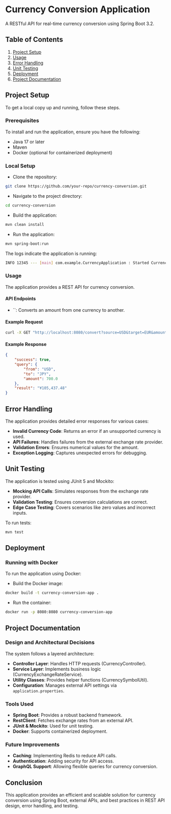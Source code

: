 # Currency Conversion Application

A RESTful API for real-time currency conversion using Spring Boot 3.2.

## Table of Contents

1. [Project Setup](#project-setup)
2. [Usage](#usage)
3. [Error Handling](#error-handling)
4. [Unit Testing](#unit-testing)
5. [Deployment](#deployment)
6. [Project Documentation](#project-documentation)

## Project Setup

To get a local copy up and running, follow these steps.

### Prerequisites

To install and run the application, ensure you have the following:

- Java 17 or later
- Maven
- Docker (optional for containerized deployment)

### Local Setup

- Clone the repository:

```sh
git clone https://github.com/your-repo/currency-conversion.git
```

- Navigate to the project directory:

```sh
cd currency-conversion
```

- Build the application:

```sh
mvn clean install
```

- Run the application:

```sh
mvn spring-boot:run
```

The logs indicate the application is running:

```sh
INFO 12345 --- [main] com.example.CurrencyApplication : Started CurrencyApplication in 5.123 seconds
```

### Usage

The application provides a REST API for currency conversion.

#### API Endpoints

- ``: Converts an amount from one currency to another.

#### Example Request

```sh
curl -X GET "http://localhost:8080/convert?source=USD&target=EUR&amount=100"
```

#### Example Response

```json
{
    "success": true,
    "query": {
        "from": "USD",
        "to": "JPY",
        "amount": 700.0
    },
    "result": "¥105,437.48"
}
```

## Error Handling

The application provides detailed error responses for various cases:

- **Invalid Currency Code**: Returns an error if an unsupported currency is used.
- **API Failures**: Handles failures from the external exchange rate provider.
- **Validation Errors**: Ensures numerical values for the amount.
- **Exception Logging**: Captures unexpected errors for debugging.

## Unit Testing

The application is tested using JUnit 5 and Mockito:

- **Mocking API Calls**: Simulates responses from the exchange rate provider.
- **Validation Testing**: Ensures conversion calculations are correct.
- **Edge Case Testing**: Covers scenarios like zero values and incorrect inputs.

To run tests:

```sh
mvn test
```

## Deployment

### Running with Docker

To run the application using Docker:

- Build the Docker image:

```sh
docker build -t currency-conversion-app .
```

- Run the container:

```sh
docker run -p 8080:8080 currency-conversion-app
```

## Project Documentation

### Design and Architectural Decisions

The system follows a layered architecture:

- **Controller Layer**: Handles HTTP requests (CurrencyController).
- **Service Layer**: Implements business logic (CurrencyExchangeRateService).
- **Utility Classes**: Provides helper functions (CurrencySymbolUtil).
- **Configuration**: Manages external API settings via `application.properties`.

### Tools Used

- **Spring Boot**: Provides a robust backend framework.
- **RestClient**: Fetches exchange rates from an external API.
- **JUnit & Mockito**: Used for unit testing.
- **Docker**: Supports containerized deployment.

### Future Improvements

- **Caching**: Implementing Redis to reduce API calls.
- **Authentication**: Adding security for API access.
- **GraphQL Support**: Allowing flexible queries for currency conversion.

## Conclusion

This application provides an efficient and scalable solution for currency conversion using Spring Boot, external APIs, and best practices in REST API design, error handling, and testing.

